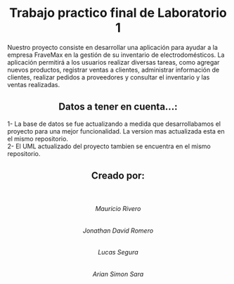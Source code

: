 <h1 align="center"> Trabajo practico final de Laboratorio 1 </h1>
Nuestro proyecto consiste en desarrollar una aplicación para ayudar a la empresa FraveMax en la gestión de su inventario de electrodomésticos. La aplicación permitirá a los usuarios realizar diversas tareas, como agregar nuevos productos, registrar ventas a clientes, administrar información de clientes, realizar pedidos a proveedores y consultar el inventario y las ventas realizadas.
<br />
<h2 align="center">Datos a tener en cuenta...:</h2>
1- La base de datos se fue actualizando a medida que desarrollabamos el proyecto para una mejor funcionalidad. La version mas actualizada esta en el mismo repositorio.
<br/>
2- El UML actualizado del proyecto tambien se encuentra en el mismo repositorio.
<br/>
<h2 align="center">Creado por:</h2>
<br/>
<h6 align="center">Mauricio Rivero<h6/>
<h6 align="center">Jonathan David Romero<h6/>
<h6 align="center">Lucas Segura<h6/>
<h6 align="center">Arian Simon Sara<h6/>
<br/>
